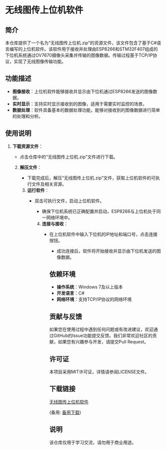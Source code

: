 # 无线图传上位机软件

## 简介

本仓库提供了一个名为“无线图传上位机.zip”的资源文件，该文件包含了基于C#语言编写的上位机软件。该软件用于接收并处理由ESP8266和STM32F407组成的下位机系统通过OV7670摄像头采集并传输的图像数据。传输过程基于TCP/IP协议，实现了无线图像传输功能。

## 功能描述

- **图像接收**：上位机软件能够接收并显示由下位机通过ESP8266发送的图像数据。
- **实时显示**：支持实时显示接收到的图像，适用于需要实时监控的场景。
- **数据处理**：软件具备基本的数据处理功能，能够对接收到的图像数据进行简单的处理和分析。

## 使用说明

1. **下载资源文件**：
   - 点击仓库中的“无线图传上位机.zip”文件进行下载。

   2. **解压文件**：
      - 下载完成后，解压“无线图传上位机.zip”文件，获取上位机软件的可执行文件及相关资源。

      3. **运行软件**：
         - 双击可执行文件，启动上位机软件。
            - 确保下位机系统已正确配置并启动，ESP8266与上位机处于同一网络环境中。

            4. **连接与接收**：
               - 在上位机软件中输入下位机的IP地址和端口号，点击连接按钮。
                  - 成功连接后，软件将开始接收并显示由下位机发送的图像数据。

                  ## 依赖环境

                  - **操作系统**：Windows 7及以上版本
                  - **开发语言**：C#
                  - **网络环境**：支持TCP/IP协议的网络环境

                  ## 贡献与反馈

                  如果您在使用过程中遇到任何问题或有改进建议，欢迎通过GitHub的Issue功能提交反馈。我们非常欢迎社区的贡献，如果您有兴趣参与开发，请提交Pull Request。

                  ## 许可证

                  本项目采用MIT许可证，详情请参阅LICENSE文件。

                  ## 下载链接
                  [无线图传上位机软件](https://pan.quark.cn/s/d15221560aa3) 

                  (备用: [备用下载](https://pan.baidu.com/s/18I-ispzo2Zj5ooGHdvu_BQ?pwd=1234))

                  ## 说明

                  该仓库仅用于学习交流，请勿用于商业用途。
